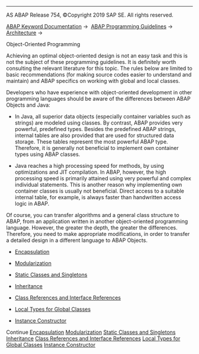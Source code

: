   

* * *

AS ABAP Release 754, ©Copyright 2019 SAP SE. All rights reserved.

[ABAP Keyword Documentation](javascript:call_link\('abenabap.htm'\)) →  [ABAP Programming Guidelines](javascript:call_link\('abenabap_pgl.htm'\)) →  [Architecture](javascript:call_link\('abenarchitecture_guidl.htm'\)) → 

Object-Oriented Programming

Achieving an optimal object-oriented design is not an easy task and this is not the subject of these programming guidelines. It is definitely worth consulting the relevant literature for this topic. The rules below are limited to basic recommendations (for making source codes easier to understand and maintain) and ABAP specifics on working with global and local classes.

Developers who have experience with object-oriented development in other programming languages should be aware of the differences between ABAP Objects and Java:

-   In Java, all superior data objects (especially container variables such as strings) are modeled using classes. By contrast, ABAP provides very powerful, predefined types. Besides the predefined ABAP strings, internal tables are also provided that are used for structured data storage. These tables represent the most powerful ABAP type. Therefore, it is generally not beneficial to implement own container types using ABAP classes.

-   Java reaches a high processing speed for methods, by using optimizations and JIT compilation. In ABAP, however, the high processing speed is primarily attained using very powerful and complex individual statements. This is another reason why implementing own container classes is usually not beneficial. Direct access to a suitable internal table, for example, is always faster than handwritten access logic in ABAP.

Of course, you can transfer algorithms and a general class structure to ABAP, from an application written in another object-oriented programming language. However, the greater the depth, the greater the differences. Therefore, you need to make appropriate modifications, in order to transfer a detailed design in a different language to ABAP Objects.

-   [Encapsulation](javascript:call_link\('abenencapsulation_guidl.htm'\) "Guideline")

-   [Modularization](javascript:call_link\('abenmodularization_guidl.htm'\) "Guideline")

-   [Static Classes and Singletons](javascript:call_link\('abenstatic_class_singleton_guidl.htm'\) "Guideline")

-   [Inheritance](javascript:call_link\('abeninheritance_guidl.htm'\) "Guideline")

-   [Class References and Interface References](javascript:call_link\('abenclass_ref_interf_ref_guidl.htm'\) "Guideline")

-   [Local Types for Global Classes](javascript:call_link\('abenlocal_type_glob_class_guidl.htm'\) "Guideline")

-   [Instance Constructor](javascript:call_link\('abeninstance_constructor_guidl.htm'\) "Guideline")

Continue
[Encapsulation](javascript:call_link\('abenencapsulation_guidl.htm'\))
[Modularization](javascript:call_link\('abenmodularization_guidl.htm'\))
[Static Classes and Singletons](javascript:call_link\('abenstatic_class_singleton_guidl.htm'\))
[Inheritance](javascript:call_link\('abeninheritance_guidl.htm'\))
[Class References and Interface References](javascript:call_link\('abenclass_ref_interf_ref_guidl.htm'\))
[Local Types for Global Classes](javascript:call_link\('abenlocal_type_glob_class_guidl.htm'\))
[Instance Constructor](javascript:call_link\('abeninstance_constructor_guidl.htm'\))